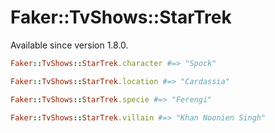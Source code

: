 # Faker::TvShows::StarTrek

Available since version 1.8.0.

```ruby
Faker::TvShows::StarTrek.character #=> "Spock"

Faker::TvShows::StarTrek.location #=> "Cardassia"

Faker::TvShows::StarTrek.specie #=> "Ferengi"

Faker::TvShows::StarTrek.villain #=> "Khan Noonien Singh"
```
